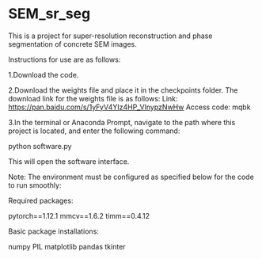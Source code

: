 # SEM_sr_seg
This is a project for super-resolution reconstruction and phase segmentation of concrete SEM images.

Instructions for use are as follows:

1.Download the code.

2.Download the weights file and place it in the checkpoints folder. The download link for the weights file is as follows:
  Link: https://pan.baidu.com/s/1yFyV4YIz4HP_VInypzNwHw
  Access code: mqbk

3.In the terminal or Anaconda Prompt, navigate to the path where this project is located, and enter the following command:

  python software.py

  This will open the software interface.

Note: The environment must be configured as specified below for the code to run smoothly:

Required packages:

pytorch==1.12.1
mmcv==1.6.2
timm==0.4.12

Basic package installations:

numpy
PIL
matplotlib
pandas
tkinter

